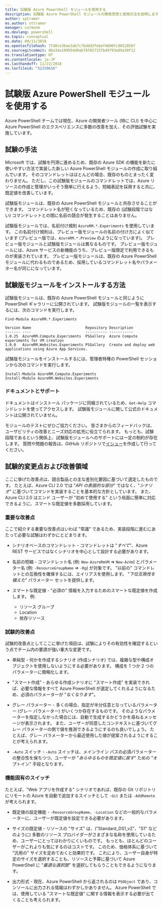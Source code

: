 ```yaml
---
title: 試験版 Azure PowerShell モジュールを使用する
description: 試験版 Azure PowerShell モジュールの開発思想と使用方法を説明します。
author: sptramer
ms.author: sttramer
manager: carmonm
ms.devlang: powershell
ms.topic: conceptual
ms.date: 09/11/2018
ms.openlocfilehash: 77d0ce36ae3ab7c7bddd3febef4600fc9652850f
ms.sourcegitcommit: 80a3da199954d0ab78765715fb49793e89a30f12
ms.translationtype: HT
ms.contentlocale: ja-JP
ms.lasthandoff: 11/22/2018
ms.locfileid: "52259616"
---
```

# <a name="use-experimental-azure-powershell-modules"></a>試験版 Azure PowerShell モジュールを使用する

Azure PowerShell チームでは現在、Azure の開発者ツール (特に CLI) を中心に Azure PowerShell のエクスペリエンスに多数の改善を加え、その評価試験を実施しています。

## <a name="experimentation-methodology"></a>試験の手法

Microsoft では、試験を円滑に進めるため、既存の Azure SDK の機能を新たに使いやすい方法で実装した新しい Azure PowerShell モジュールの作成に取り組んでいます。 そのコマンドレットはほとんどの場合、既存のものとまったく変わりません。 ただし、この試験版モジュールのコマンドレットでは、Azure リソースの作成と管理がいっそう簡単に行えるよう、短縮表記を採用すると共に、既定値を改善しています。

試験版モジュールは、既存の Azure PowerShell モジュールと共存させることができます。 コマンドレット名が短くなっているため、既存の (試験段階ではない) コマンドレットとの間に名前の競合が発生することはありません。

試験版モジュールでは、名前付け規則 `AzureRM.*.Experiments` を使用しています。 この名前付け規則は、プレビュー版モジュールの名前の付け方によく似ています (プレビュー版では、`AzureRM.*.Preview` のようになっています)。 プレビュー版モジュールと試験版モジュールは異なるものです。 プレビュー版モジュールには、Azure サービスの新機能のうち、プレビュー版限定で利用できるものが実装されています。 プレビュー版モジュールは、既存の Azure PowerShell モジュールに代わるものであるため、採用しているコマンドレット名やパラメーター名が同じになっています。

## <a name="how-to-install-an-experimental-module"></a>試験版モジュールをインストールする方法

試験版モジュールは、既存の Azure PowerShell モジュールと同じように PowerShell ギャラリーに公開されています。 試験版モジュールの一覧を表示するには、次のコマンドを実行します。

```azurepowershell-interactive
Find-Module AzureRM.*.Experiments
```

```output
Version Name                         Repository Description
------- ----                         ---------- -----------
1.0.25  AzureRM.Compute.Experiments  PSGallery  Azure Compute experiments for VM creation
1.0.0   AzureRM.Websites.Experiments PSGallery  Create and deploy web applications using Azure App Services.
```

試験版モジュールをインストールするには、管理者特権の PowerShell セッションから次のコマンドを実行します。

```azurepowershell-interactive
Install-Module AzureRM.Compute.Experiments
Install-Module AzureRM.Websites.Experiments
```

### <a name="documentation-and-support"></a>ドキュメントとサポート

ドキュメントはインストール パッケージに同梱されているため、`Get-Help` コマンドレットを使ってアクセスします。 試験版モジュールに関して公式のドキュメントは公開されていません。

モジュールのテストにぜひご協力ください。 皆さまからのフィードバックは、ユーザビリティの改善とニーズ対応の拡充に役立てられます。 もっとも、試験段階であるという関係上、試験版モジュールへのサポートには一定の制約が存在します。 質問や問題の報告は、GitHub リポジトリで[イシュー](https://github.com/Azure/azure-powershell/issues)を作成して行ってください。

## <a name="experiments-and-areas-of-improvement"></a>試験的変更点および改善領域

ここに挙げた改善点は、競合製品との主な差別化要因に基づいて選定したものです。 たとえば、Azure CLI 2.0 では "_API の表面的な部分_" ではなく、"_シナリオ_" に基づいてコマンドを実装することを基本的な方針としています。
また、Azure CLI 2.0 はエンド ユーザーが "初めて使用する" という局面に簡単に対応できるように、スマートな既定値を多数採用しています。

### <a name="core-improvements"></a>重要な改善点

ここで紹介する重要な改善点はいわば "常識" であるため、実装段階に進むにあたって必要な試験はわずかにとどまります。

- シナリオベースのコマンドレット - コマンドレットは "<em>すべて</em>"、Azure REST サービスではなくシナリオを中心として設計する必要があります。

- 名前の短縮 - コマンドレット名 (例: `New-AzureRmVM` => `New-AzVm`) とパラメーター名 (例: `-ResourceGroupName` => `-Rg`) が対象です。 "以前の" コマンドレットとの互換性を確保するには、エイリアスを使用します。 "_下位互換性を備えた_" パラメーター セットを提供します。

- スマートな既定値 - "必須の" 情報を入力するためのスマートな既定値を作成します。 例: 
  - リソース グループ
  - Location
  - 依存リソース

### <a name="experimental-improvements"></a>試験的改善点

試験的改善点としてここに挙げた項目は、試験によりその有効性を確認するという点でチーム内の要請が強い重大な変更です。

- 単純型 - 何かを作成するシナリオ (作成シナリオ) では、複雑な型や構成オブジェクトを使用しないようにする必要があります。 構成を 1 つか 2 つのパラメーターに簡略化します。

- "スマート作成" - あらゆる作成シナリオに "スマート作成" を実装できれば、必要な情報をすべて Azure PowerShell が選定してくれるようになるため、必須のパラメーターが "_なくなります_"。

- グレー パラメーター - 多くの場合、指定が半分任意となっているパラメーター (グレー パラメーター) がいくつか存在するものです。 そのようなパラメーターを指定しなかった場合には、自動で生成するかどうかを尋ねるメッセージが表示されます。 また、ユーザーが同意したコンテキストに基づいてグレー パラメーターの側で値を推測できるようにするのも良いでしょう。
  たとえば、グレー パラメーターから最近使用した値が提案されるようにすることが考えられます。

- `-Auto` スイッチ - `-Auto` スイッチは、メインライン パスの必須パラメーターの整合性を保ちつつ、ユーザーが "_あらゆるものを既定値に戻す_" ための "オプトイン" 手段となります。

### <a name="feature-specific-switches"></a>機能固有のスイッチ

たとえば、"Web アプリを作成する" シナリオであれば、既存の Git リポジトリにリモートの Azure を自動で追加するスイッチとして `-Git` または `-AddRemote` が考えられます。

- 既定値の設定機能 - `-ResourceGroupName`、`-Location` などの一般的なパラメーターに、ユーザーが既定値を設定できる必要があります。

- サイズの既定値 - リソースの "サイズ" は、("Standard\_DS1\_v2"、"S1" などのように) 多数のリソース プロバイダーがさまざまな名称を使用しているため、ユーザーにとってはわかりにくいものです。 もっとも、ほとんどのユーザーがこれよりも気にするのはコストです。 このため、価格体系に基づいて "汎用の" サイズを定めておくと効果的です。 これにより、ユーザー自身が特定のサイズを選択することも、リソースと予算に基づいて Azure PowerShell に "_最適な選択肢_" を選択してもらうこともできるようになります。

- 出力形式 - 現在、Azure PowerShell から返されるのは `PSObject` であり、コンソールに出力される情報はわずかしかありません。 Azure PowerShell では、使用している "スマートな既定値" に関する情報を表示する必要が出てくることも考えられます。
